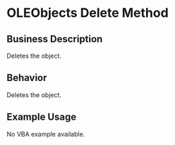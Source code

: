# OLEObjects Delete Method

## Business Description
Deletes the object.

## Behavior
Deletes the object.

## Example Usage
No VBA example available.